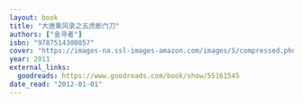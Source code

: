 ```yaml
---
layout: book
title: "大唐乘风录之五虎断门刀"
authors: ["金寻者"]
isbn: "9787514300857"
cover: "https://images-na.ssl-images-amazon.com/images/S/compressed.photo.goodreads.com/books/1598712742i/55161545.jpg"
year: 2011
external_links:
  goodreads: https://www.goodreads.com/book/show/55161545
date_read: "2012-01-01"
---
```

